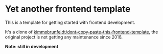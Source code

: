 # Yet another frontend template

This is a template for getting started with frontend development.

It's a clone of [kimmobrunfeldt/dont-copy-paste-this-frontend-template](https://github.com/kimmobrunfeldt/dont-copy-paste-this-frontend-template), the original project is not getting any maintenance since 2016.

**Note: still in development**
